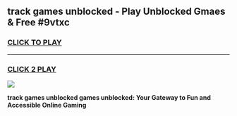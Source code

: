 
## track games unblocked - Play Unblocked Gmaes & Free #9vtxc
<h3>
<a href="https://news.freeplayer.one?title=track_games_unblocked&ref=26F">CLICK TO PLAY</a></h3>
<hr>

<h3>
<a href="https://news.freeplayer.one?title=track_games_unblocked&ref=26F">CLICK 2 PLAY</a>
  
</h3>

<a href="https://news.freeplayer.one?title=track_games_unblocked&ref=26F/"><img src="https://clearcache.store/games.png"></a>


**track games unblocked games unblocked: Your Gateway to Fun and Accessible Online Gaming**
